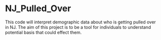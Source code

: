 # NJ_Pulled_Over
This code will interpret demographic data about who is getting pulled over in NJ. The aim of this project is to be a tool for individuals to understand potential basis that could effect them.
